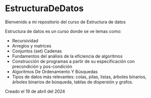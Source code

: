 # EstructuraDeDatos
Bienvenido a mi repositorio del curso de Estructura de datos

Estructura de datos es un curso donde se ve temas como:
- Recursividad
- Arreglos y matrices
- Conjuntos (set) Cadenas
- Fundamentos del análisis de la eficiencia de algoritmos
- Construcción de programas a partir de su especificación con precondición y pos-condición
- Algoritmos De Ordenamiento Y Búsquedas
- Tipos de datos más relevantes: colas, pilas, listas, árboles binarios, árboles binarios de búsqueda, tablas de dispersión y grafos. 

Creado el 19 de abril del 2024 
